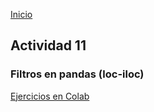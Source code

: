<!-- No borrar o modificar -->
[Inicio](./index.md)

## Actividad 11 

### Filtros en pandas (loc-iloc)


[Ejercicios en Colab](https://colab.research.google.com/drive/11XHgT6bewHCCGKW0CWJQZMAbEG7eKlTR?authuser=1)

<!-- Su documentación aquí -->






